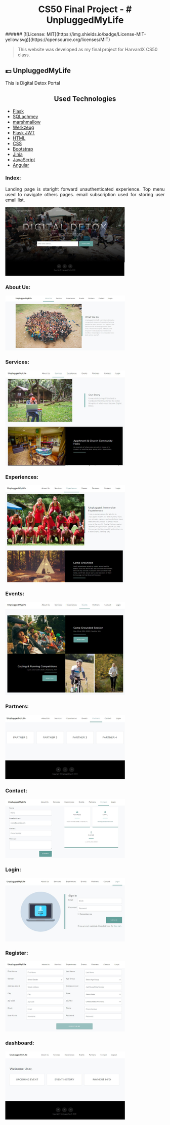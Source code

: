<h1 style="text-align: center; font-weight: Bold">
    CS50 Final Project - # UnpluggedMyLife
</h1>
###### [![License: MIT](https://img.shields.io/badge/License-MIT-yellow.svg)](https://opensource.org/licenses/MIT)

> This website was developed as my final project for HarvardX CS50 class. 

## :dollar: **UnpluggedMyLife**
This is Digital Detox Portal
<h2 align="center">Used Technologies</h2>

- [Flask](https://flask.palletsprojects.com)
- [SQLachmey](https://www.sqlalchemy.org/)
- [marshmallow](https://marshmallow.readthedocs.io/en/stable/)
- [Werkzeug](https://werkzeug.palletsprojects.com/en/1.0.x/)
- [Flask JWT](https://flask-jwt-extended.readthedocs.io/en/stable/)
- [HTML](https://html.com/)
- [CSS](https://developer.mozilla.org/pt-BR/docs/Web/CSS)
- [Bootstrap](https://getbootstrap.com/)
- [Jinja](https://jinja.palletsprojects.com/)
- [JavaScript](https://www.javascript.com/)
- [Angular](https://angular.io/)

### Index:

<div style="text-align: justify">
<p> 
Landing page is staright forward unauthenticated experience. Top menu used to navigate others pages. email subscription used for storing user email list.
<p>
<img src="https://github.com/deshdeepakyadav/UnpluggedMyLife/blob/main/project-document/homepage.jpg" width="75%" height="50%" alt="home page"/>

### About Us:

<img src="https://github.com/deshdeepakyadav/UnpluggedMyLife/blob/main/project-document/about-us.JPG" width="75%" height="50%" alt="home page"/>

### Services:

<img src="https://github.com/deshdeepakyadav/UnpluggedMyLife/blob/main/project-document/services.JPG" width="75%" height="50%" alt="home page"/>

### Experiences:

<img src="https://github.com/deshdeepakyadav/UnpluggedMyLife/blob/main/project-document/experience.JPG" width="75%" height="50%" alt="home page"/>

### Events:

<img src="https://github.com/deshdeepakyadav/UnpluggedMyLife/blob/main/project-document/event.JPG" width="75%" height="50%" alt="home page"/>

### Partners:

<img src="https://github.com/deshdeepakyadav/UnpluggedMyLife/blob/main/project-document/partners.JPG" width="75%" height="50%" alt="home page"/>

### Contact:

<img src="https://github.com/deshdeepakyadav/UnpluggedMyLife/blob/main/project-document/contact.JPG" width="75%" height="50%" alt="home page"/>

### Login:

<img src="https://github.com/deshdeepakyadav/UnpluggedMyLife/blob/main/project-document/login.JPG" width="75%" height="50%" alt="home page"/>

### Register:

<img src="https://github.com/deshdeepakyadav/UnpluggedMyLife/blob/main/project-document/register.JPG" width="75%" height="50%" alt="home page"/>

### dashboard:

<img src="https://github.com/deshdeepakyadav/UnpluggedMyLife/blob/main/project-document/dashboard.JPG" width="75%" height="50%" alt="home page"/>

